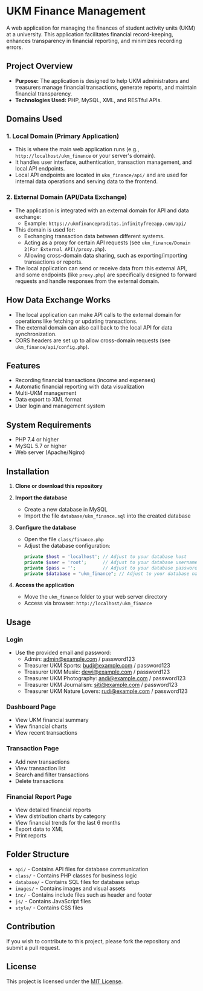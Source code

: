 # UKM Finance Management

A web application for managing the finances of student activity units (UKM) at a university. This application facilitates financial record-keeping, enhances transparency in financial reporting, and minimizes recording errors.

## Project Overview

- **Purpose:** The application is designed to help UKM administrators and treasurers manage financial transactions, generate reports, and maintain financial transparency.
- **Technologies Used:** PHP, MySQL, XML, and RESTful APIs.

## Domains Used

### 1. Local Domain (Primary Application)
- This is where the main web application runs (e.g., `http://localhost/ukm_finance` or your server's domain).
- It handles user interface, authentication, transaction management, and local API endpoints.
- Local API endpoints are located in `ukm_finance/api/` and are used for internal data operations and serving data to the frontend.

### 2. External Domain (API/Data Exchange)
- The application is integrated with an external domain for API and data exchange:
  - Example: `https://ukmfinancepraditas.infinityfreeapp.com/api/`
- This domain is used for:
  - Exchanging transaction data between different systems.
  - Acting as a proxy for certain API requests (see `ukm_finance/Domain 2(For External API)/proxy.php`).
  - Allowing cross-domain data sharing, such as exporting/importing transactions or reports.
- The local application can send or receive data from this external API, and some endpoints (like `proxy.php`) are specifically designed to forward requests and handle responses from the external domain.

## How Data Exchange Works

- The local application can make API calls to the external domain for operations like fetching or updating transactions.
- The external domain can also call back to the local API for data synchronization.
- CORS headers are set up to allow cross-domain requests (see `ukm_finance/api/config.php`).

## Features

- Recording financial transactions (income and expenses)
- Automatic financial reporting with data visualization
- Multi-UKM management
- Data export to XML format
- User login and management system

## System Requirements

- PHP 7.4 or higher
- MySQL 5.7 or higher
- Web server (Apache/Nginx)

## Installation

1. **Clone or download this repository**

2. **Import the database**
   - Create a new database in MySQL
   - Import the file `database/ukm_finance.sql` into the created database

3. **Configure the database**
   - Open the file `class/finance.php`
   - Adjust the database configuration:
     ```php
     private $host = 'localhost'; // Adjust to your database host
     private $user = 'root';      // Adjust to your database username
     private $pass = '';          // Adjust to your database password
     private $database = "ukm_finance"; // Adjust to your database name
     ```

4. **Access the application**
   - Move the `ukm_finance` folder to your web server directory
   - Access via browser: `http://localhost/ukm_finance`

## Usage

### Login
- Use the provided email and password:
  - Admin: admin@example.com / password123
  - Treasurer UKM Sports: budi@example.com / password123
  - Treasurer UKM Music: dewi@example.com / password123
  - Treasurer UKM Photography: andi@example.com / password123
  - Treasurer UKM Journalism: siti@example.com / password123
  - Treasurer UKM Nature Lovers: rudi@example.com / password123

### Dashboard Page
- View UKM financial summary
- View financial charts
- View recent transactions

### Transaction Page
- Add new transactions
- View transaction list
- Search and filter transactions
- Delete transactions

### Financial Report Page
- View detailed financial reports
- View distribution charts by category
- View financial trends for the last 6 months
- Export data to XML
- Print reports

## Folder Structure

- `api/` - Contains API files for database communication
- `class/` - Contains PHP classes for business logic
- `database/` - Contains SQL files for database setup
- `images/` - Contains images and visual assets
- `inc/` - Contains include files such as header and footer
- `js/` - Contains JavaScript files
- `style/` - Contains CSS files

## Contribution

If you wish to contribute to this project, please fork the repository and submit a pull request.

## License

This project is licensed under the [MIT License](LICENSE).
